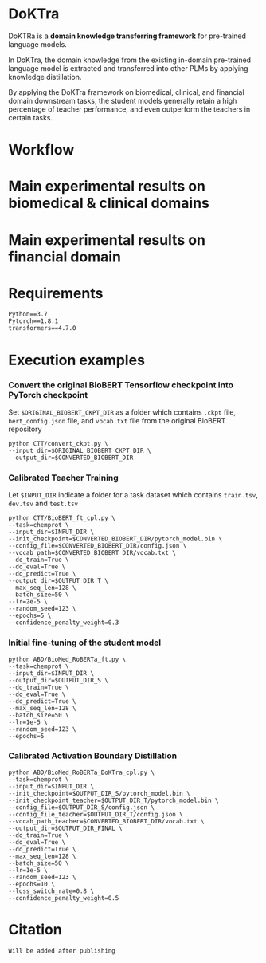 # DoKTra
DoKTRa is a **domain knowledge transferring framework** for pre-trained language models. 

In DoKTra, the domain knowledge from the existing in-domain pre-trained language model is extracted and transferred into other PLMs by applying knowledge distillation.

By applying the DoKTra framework on biomedical, clinical, and financial domain downstream tasks, the student models generally retain a high percentage of teacher performance, and even outperform the teachers in certain tasks.

# Workflow


# Main experimental results on biomedical & clinical domains


# Main experimental results on financial domain


# Requirements
```
Python==3.7
Pytorch==1.8.1
transformers==4.7.0
```

# Execution examples
### Convert the original BioBERT Tensorflow checkpoint into PyTorch checkpoint
Set ```$ORIGINAL_BIOBERT_CKPT_DIR``` as a folder which contains ```.ckpt``` file, ```bert_config.json``` file, and ```vocab.txt``` file from the original BioBERT repository
```
python CTT/convert_ckpt.py \
--input_dir=$ORIGINAL_BIOBERT_CKPT_DIR \
--output_dir=$CONVERTED_BIOBERT_DIR
```

### Calibrated Teacher Training
Let ```$INPUT_DIR``` indicate a folder for a task dataset which contains ```train.tsv```, ```dev.tsv``` and ```test.tsv```
```
python CTT/BioBERT_ft_cpl.py \
--task=chemprot \
--input_dir=$INPUT_DIR \
--init_checkpoint=$CONVERTED_BIOBERT_DIR/pytorch_model.bin \
--config_file=$CONVERTED_BIOBERT_DIR/config.json \
--vocab_path=$CONVERTED_BIOBERT_DIR/vocab.txt \
--do_train=True \
--do_eval=True \
--do_predict=True \
--output_dir=$OUTPUT_DIR_T \
--max_seq_len=128 \
--batch_size=50 \
--lr=2e-5 \
--random_seed=123 \
--epochs=5 \
--confidence_penalty_weight=0.3
```

### Initial fine-tuning of the student model
```
python ABD/BioMed_RoBERTa_ft.py \
--task=chemprot \
--input_dir=$INPUT_DIR \
--output_dir=$OUTPUT_DIR_S \
--do_train=True \
--do_eval=True \
--do_predict=True \
--max_seq_len=128 \
--batch_size=50 \
--lr=1e-5 \
--random_seed=123 \
--epochs=5 
```

### Calibrated Activation Boundary Distillation
```
python ABD/BioMed_RoBERTa_DoKTra_cpl.py \
--task=chemprot \
--input_dir=$INPUT_DIR \
--init_checkpoint=$OUTPUT_DIR_S/pytorch_model.bin \
--init_checkpoint_teacher=$OUTPUT_DIR_T/pytorch_model.bin \
--config_file=$OUTPUT_DIR_S/config.json \
--config_file_teacher=$OUTPUT_DIR_T/config.json \
--vocab_path_teacher=$CONVERTED_BIOBERT_DIR/vocab.txt \
--output_dir=$OUTPUT_DIR_FINAL \
--do_train=True \
--do_eval=True \
--do_predict=True \
--max_seq_len=128 \
--batch_size=50 \
--lr=1e-5 \
--random_seed=123 \
--epochs=10 \
--loss_switch_rate=0.8 \
--confidence_penalty_weight=0.5
```

# Citation
```
Will be added after publishing
```
